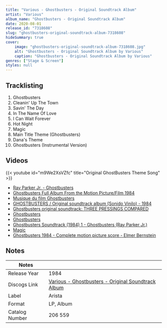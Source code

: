 ```yaml
---
title: "Various - Ghostbusters - Original Soundtrack Album"
artist: "Various"
album_name: "Ghostbusters - Original Soundtrack Album"
date: 2020-08-01
release_id: "7318608"
slug: "ghostbusters-original-soundtrack-album-7318608"
hideSummary: true
cover:
    image: "ghostbusters-original-soundtrack-album-7318608.jpg"
    alt: "Ghostbusters - Original Soundtrack Album by Various"
    caption: "Ghostbusters - Original Soundtrack Album by Various"
genres: ["Stage & Screen"]
styles: null
---
```

## Tracklisting
1. Ghostbusters
2. Cleanin' Up The Town
3. Savin' The Day
4. In The Name Of Love
5. I Can Wait Forever
6. Hot Night
7. Magic
8. Main Title Theme (Ghostbusters)
9. Dana's Theme
10. Ghostbusters (Instrumental Version)

## Videos
{{< youtube id="m9We2XsVZfc" title="Original GhostBusters Theme Song" >}}
- [Ray Parker Jr. - Ghostbusters](https://www.youtube.com/watch?v=Fe93CLbHjxQ)
- [Ghostbusters Full Album From the Motion Picture/Film 1984](https://www.youtube.com/watch?v=TymQWWtIU1c)
- [Musique du film Ghostbusters](https://www.youtube.com/watch?v=DjWYs10OyFE)
- [GHOSTBUSTERS / Original soundtrack album (Sonido Vinilo) - 1984](https://www.youtube.com/watch?v=BnroRUrhcK8)
- [Ghostbusters original soundtrack: THREE PRESSINGS COMPARED](https://www.youtube.com/watch?v=ZrjnjC6x_KY)
- [Ghostbusters](https://www.youtube.com/watch?v=TaV1r341wYk)
- [Ghostbusters](https://www.youtube.com/watch?v=Uvck7ItXwdc)
- [Ghostbusters Soundtrack (1984) 1 - Ghostbusters (Ray Parker Jr.)](https://www.youtube.com/watch?v=p0MGBrKLhi4)
- [Magic](https://www.youtube.com/watch?v=hK2EUIYiWXU)
- [Ghostbusters 1984 - Complete motion picture score - Elmer Bernstein](https://www.youtube.com/watch?v=4o6KaJ36660)

## Notes
| Notes          |             |
| ---------------| ----------- |
| Release Year   | 1984 |
| Discogs Link   | [Various - Ghostbusters - Original Soundtrack Album](https://www.discogs.com/release/7318608-Various-Ghostbusters-Original-Soundtrack-Album) |
| Label          | Arista |
| Format         | LP, Album |
| Catalog Number | 206 559 |


